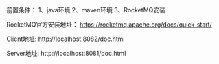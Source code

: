前置条件：
1、java环境
2、maven环境
3、RocketMQ安装

RocketMQ官方安装地址：
https://rocketmq.apache.org/docs/quick-start/

Client地址:
http://localhost:8082/doc.html

Server地址:
http://localhost:8081/doc.html




